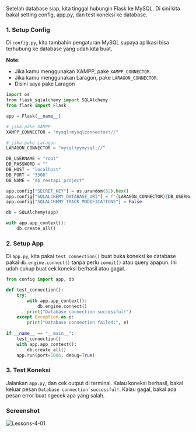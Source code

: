 <div class="space-y-3">
  <p>
  Setelah database siap, kita tinggal hubungin Flask ke MySQL. Di sini kita bakal setting config, app.py, dan test koneksi ke database.
  </p>
</div>

<div class="space-y-3">
  <h3 class="text-lg leading-snug dark:text-zinc-300"><strong>1. Setup Config</strong></h3>
  <p>
    Di <code>config.py</code>, kita tambahin pengaturan MySQL supaya aplikasi bisa terhubung ke database yang udah kita buat.
  </p>
  
  <p><b>Note:</b></p>
  <ul className="list-disc space-y-3 pb-2 pl-10">
    <li>Jika kamu menggunakan XAMPP, pake <code>XAMPP_CONNECTOR</code>.</li>
    <li>Jika kamu menggunakan Laragon, pake <code>LARAGON_CONNECTOR</code>.</li>
    <li>Disini saya pake Laragon</li>
  </ul>
  
  
```py
import os
from flask_sqlalchemy import SQLAlchemy
from flask import Flask

app = Flask(__name__)

# jika pake XAMPP
XAMPP_CONNECTOR = "mysql+mysqlconnector://"

# jika pake Laragon
LARAGON_CONNECTOR = "mysql+pymysql://"

DB_USERNAME = "root"
DB_PASSWORD = ""
DB_HOST = "localhost"
DB_PORT = "3306"
DB_NAME = "db_restapi_project"

app.config["SECRET_KEY"] = os.urandom(32).hex()
app.config["SQLALCHEMY_DATABASE_URI"] = f"{LARAGON_CONNECTOR}{DB_USERNAME}:{DB_PASSWORD}@{DB_HOST}:{DB_PORT}/{DB_NAME}"
app.config["SQLALCHEMY_TRACK_MODIFICATIONS"] = False

db = SQLAlchemy(app)

with app.app_context():
    db.create_all()
```

</div>



<div class="space-y-3">
  <h3 class="text-lg leading-snug dark:text-zinc-300"><strong>2. Setup App</strong></h3>
  <p>
    Di <code>app.py</code>, kita pakai <code>test_connection()</code> buat buka koneksi ke database pakai <code>db.engine.connect()</code> tanpa perlu <code>commit()</code> atau query apapun. Ini udah cukup buat cek koneksi berhasil atau gagal.
  </p>
  
```py
from config import app, db

def test_connection():
    try:
        with app.app_context():
            db.engine.connect()
        print("Database connection successful!")
    except Exception as e:
        print("Database connection failed:", e)
        
if __name__ == "__main__":
    test_connection()
    with app.app_context():
        db.create_all()
    app.run(port=5006, debug=True)
```

</div>


<div class="space-y-3">
  <h3 class="text-lg leading-snug dark:text-zinc-300"><strong>3. Test Koneksi</strong></h3>
  <p>
    Jalankan <code>app.py</code>, dan cek output di terminal. Kalau koneksi berhasil, bakal keluar pesan <code>Database connection successful!</code>. Kalau gagal, bakal ada pesan error buat ngecek apa yang salah.
  </p>
</div>


<div class="space-y-3">
  <h3 class="text-lg leading-snug dark:text-zinc-300"><strong>Screenshot</strong></h3>
  <p class="rounded-xl w-full border border-zinc-200 dark:border-zinc-800">
    <img 
      src="https://res.cloudinary.com/aiiimmmm/image/upload/v1731298453/Screenshot_2024-11-11_111331_r1mhge.png" 
      alt="Lessons-4-01"
    />
  </p>
</div>
